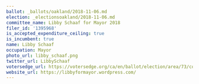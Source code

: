 ```yaml
---
ballot: _ballots/oakland/2018-11-06.md
election: _electionsoakland/2018-11-06.md
committee_name: Libby Schaaf for Mayor 2018
filer_id: '1395968'
is_accepted_expenditure_ceiling: true
is_incumbent: true
name: Libby Schaaf
occupation: Mayor
photo_url: libby_schaaf.png
twitter_url: LibbySchaaf
votersedge_url: https://votersedge.org/ca/en/ballot/election/area/73/contests/contest/17342/candidate/139773?&county=alameda%20county&election_authority_id=1
website_url: https://libbyformayor.wordpress.com/
---
```

